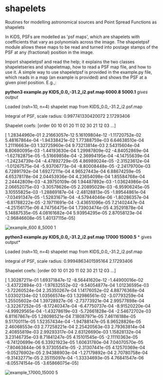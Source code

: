 # shapelets
Routines for modelling astronomical sources and Point Spread Functions as shapelets

In KiDS, PSFs are modelled as 'psf maps', which are shapelets with coefficients that vary as polynomials across the image.
The shapeletpsf module allows these maps to be read and turned into postage stamps of the PSF at any (fractional) position in the image.

Import shapeletpsf and read the help; it explains the two classes shapeletseries and shapeletmap, how to read a PSF map file, and how to use it.
A simple way to use shapeletpsf is provided in the example.py file, which reads in a map (an example is provided) and shows the PSF at a given pixel position. E.g.,:

**python3 example.py KIDS_0.0_-31.2_i2.psf.map 6000.8 5000.1** *gives output*

Loaded (nsh=10, n=4) shapelet map from KIDS_0.0_-31.2_i2.psf.map

Integral of PSF, scale radius: 0.997741330420072 2.17293406

Shapelet coefs: [order 00 10 01 20 11 02 30 21 12 03 ...]

[ 1.28344960e-01  2.21663057e-12  5.16109804e-12 -1.11720752e-02
  5.48167864e-04 -1.94338421e-02  1.77388759e-03  6.64638510e-04
  1.21116663e-03  1.32725960e-04  9.73213814e-03  2.54315604e-04
  8.80680095e-03 -1.44193630e-04  1.29987809e-02 -4.84052869e-04
 -1.62782875e-05 -5.51669858e-04 -2.36994195e-04 -4.14755639e-04
 -1.24234739e-04 -4.47892729e-05  4.86989024e-05 -2.31523612e-04
 -1.01267575e-04 -5.93706773e-04 -8.80008448e-05 -2.24179700e-03
  6.72891792e-04  1.69272111e-04  4.96527443e-04  6.88674259e-05
  4.65378178e-04  2.04453936e-04  4.23654098e-04  1.85584768e-04
  2.24442809e-03 -4.39750109e-06  1.94487892e-03 -1.03624986e-04
  2.06652075e-03 -3.30578626e-05  2.20895029e-03 -6.95906245e-05
  3.10555825e-03 -1.28869187e-04 -2.48128813e-05 -1.89544861e-04
 -7.03491347e-05 -1.52831671e-04 -4.57944046e-06 -1.80286357e-04
 -6.81788222e-05 -2.19711691e-04 -3.43651096e-05  7.21402447e-04
 -4.25156175e-06  4.74756475e-04  1.73903474e-05  4.35291878e-04
  5.14887535e-05  4.08161682e-04  5.93954295e-05  2.87058123e-04
 -2.96846608e-05  1.40137115e-05]

![example_600 8_5000 1](https://user-images.githubusercontent.com/6078683/182646093-832cfb69-35ff-4252-a561-5f139fd219cb.png)


**python3 example.py KIDS_0.0_-31.2_i2.psf.map 17000 15000.5**  * gives output*

Loaded (nsh=10, n=4) shapelet map from KIDS_0.0_-31.2_i2.psf.map

Integral of PSF, scale radius: 0.9994863401595164 2.17293406

Shapelet coefs: [order 00 10 01 20 11 02 30 21 12 03 ...]

[ 1.30287211e-01  1.69371847e-12 -8.56441620e-12 -1.44900016e-02
 -3.43722894e-03 -1.97632552e-02 -9.54054877e-04  1.01236595e-03
 -3.72260524e-04  2.35350267e-04  1.14176052e-02  4.88776368e-04
  1.03302134e-02  1.03566574e-03  1.32986561e-02 -3.07793259e-04
  1.25505602e-04  1.39728927e-06 -2.73773921e-04  2.99577898e-04
 -3.32267252e-05 -8.17240347e-04 -6.47750737e-04 -8.91520220e-04
 -4.99929565e-04 -1.43278619e-03 -5.72661828e-04 -2.54672702e-03
  6.81167867e-05  1.28098521e-04  7.18087971e-05  7.46116188e-05
  9.51700111e-05  1.52357434e-04 -1.94788147e-05  8.96528826e-05
  2.46068553e-03  2.77258221e-04  2.25420563e-03  2.79363814e-04
  2.40855819e-03  2.99293317e-04  2.63126690e-03  1.15828132e-04
  3.23146735e-03  8.71841247e-05  4.15101545e-05 -2.11110363e-05
 -6.74120699e-06  6.33921923e-05  1.60631780e-04  7.04070570e-05
 -7.80463844e-06  9.37305541e-05 -2.31307441e-05  4.12570369e-04
 -9.05276902e-05  2.94388903e-04 -1.27179892e-04  2.70780758e-04
 -9.31432771e-05  2.35115097e-04 -1.33334693e-05  4.76841547e-06
 -8.05574154e-05 -3.65866075e-05]
                            
![example_17000_15000 5](https://user-images.githubusercontent.com/6078683/182646126-fd4af06b-0d0b-46aa-84b6-bf08c6cf124b.png)
